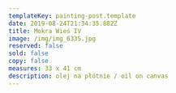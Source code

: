 ```yaml
---
templateKey: painting-post.template
date: 2019-08-24T21:34:35.882Z
title: Mokra Wieś IV
image: /img/img_6335.jpg
reserved: false
sold: false
copy: false
measures: 33 x 41 cm
description: olej na płótnie / oil on canvas
---
```



